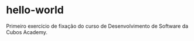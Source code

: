 # hello-world
Primeiro exercício de fixação do curso de Desenvolvimento de Software da Cubos Academy.
